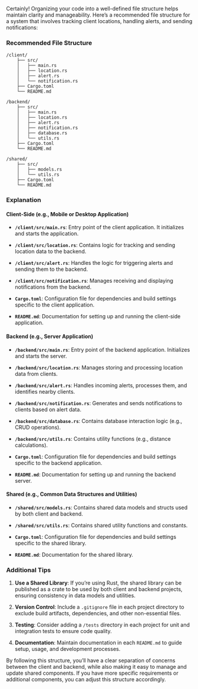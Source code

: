Certainly! Organizing your code into a well-defined file structure helps maintain clarity and manageability. Here’s a recommended file structure for a system that involves tracking client locations, handling alerts, and sending notifications:

### Recommended File Structure

```
/client/
    ├── src/
    │   ├── main.rs
    │   ├── location.rs
    │   ├── alert.rs
    │   └── notification.rs
    ├── Cargo.toml
    └── README.md

/backend/
    ├── src/
    │   ├── main.rs
    │   ├── location.rs
    │   ├── alert.rs
    │   ├── notification.rs
    │   ├── database.rs
    │   └── utils.rs
    ├── Cargo.toml
    └── README.md

/shared/
    ├── src/
    │   ├── models.rs
    │   └── utils.rs
    ├── Cargo.toml
    └── README.md
```

### Explanation

#### **Client-Side (e.g., Mobile or Desktop Application)**
- **`/client/src/main.rs`**: Entry point of the client application. It initializes and starts the application.
- **`/client/src/location.rs`**: Contains logic for tracking and sending location data to the backend.
- **`/client/src/alert.rs`**: Handles the logic for triggering alerts and sending them to the backend.
- **`/client/src/notification.rs`**: Manages receiving and displaying notifications from the backend.

- **`Cargo.toml`**: Configuration file for dependencies and build settings specific to the client application.
- **`README.md`**: Documentation for setting up and running the client-side application.

#### **Backend (e.g., Server Application)**
- **`/backend/src/main.rs`**: Entry point of the backend application. Initializes and starts the server.
- **`/backend/src/location.rs`**: Manages storing and processing location data from clients.
- **`/backend/src/alert.rs`**: Handles incoming alerts, processes them, and identifies nearby clients.
- **`/backend/src/notification.rs`**: Generates and sends notifications to clients based on alert data.
- **`/backend/src/database.rs`**: Contains database interaction logic (e.g., CRUD operations).
- **`/backend/src/utils.rs`**: Contains utility functions (e.g., distance calculations).

- **`Cargo.toml`**: Configuration file for dependencies and build settings specific to the backend application.
- **`README.md`**: Documentation for setting up and running the backend server.

#### **Shared (e.g., Common Data Structures and Utilities)**
- **`/shared/src/models.rs`**: Contains shared data models and structs used by both client and backend.
- **`/shared/src/utils.rs`**: Contains shared utility functions and constants.

- **`Cargo.toml`**: Configuration file for dependencies and build settings specific to the shared library.
- **`README.md`**: Documentation for the shared library.

### Additional Tips

1. **Use a Shared Library**: If you’re using Rust, the shared library can be published as a crate to be used by both client and backend projects, ensuring consistency in data models and utilities.

2. **Version Control**: Include a `.gitignore` file in each project directory to exclude build artifacts, dependencies, and other non-essential files.

3. **Testing**: Consider adding a `/tests` directory in each project for unit and integration tests to ensure code quality.

4. **Documentation**: Maintain documentation in each `README.md` to guide setup, usage, and development processes.

By following this structure, you’ll have a clear separation of concerns between the client and backend, while also making it easy to manage and update shared components. If you have more specific requirements or additional components, you can adjust this structure accordingly.